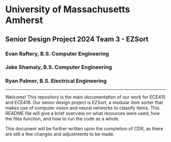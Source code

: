 # University of Massachusetts Amherst
## Senior Design Project 2024 Team 3 - EZSort
### Evan Raftery, B.S. Computer Engineering
### Jake Shamaly, B.S. Computer Engineering
### Ryan Palmer, B.S. Electrical Engineering

---

Welcome! This repository is the main documentation of our work for ECE415 and ECE416. Our senior design project is EZSort, a modular item sorter that makes use of computer vision and neural networks to classify items. This README file will give a brief overview on what resources were used, how the files function, and how to run the code as a whole.

This document will be further written upon the completion of CDR, as there are still a few changes and adjustments to be made.
